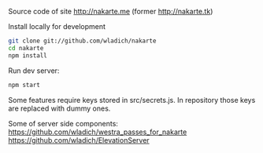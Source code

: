 Source code of site http://nakarte.me (former http://nakarte.tk)

Install locally for development

```bash
git clone git://github.com/wladich/nakarte
cd nakarte
npm install
```

Run dev server:
```bash
npm start
```

Some features require keys stored in src/secrets.js. 
In repository those keys are replaced with dummy ones.
    
Some of server side components:
https://github.com/wladich/westra_passes_for_nakarte
https://github.com/wladich/ElevationServer
